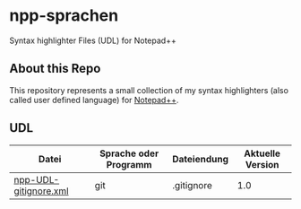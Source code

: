 # npp-sprachen
Syntax highlighter Files (UDL) for Notepad++

## About this Repo
This repository represents a small collection of my syntax highlighters (also called user defined language) for [Notepad++](https://notepad-plus-plus.org/).

## UDL
|Datei|Sprache oder Programm|Dateiendung|Aktuelle Version|
|-----|-----|-----|-----|
|[npp-UDL-gitignore.xml](UDL/npp-UDL-gitignore.xml)|git|.gitignore|1.0|
